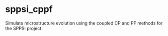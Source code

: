 # sppsi_cppf
Simulate microstructure evolution using the coupled CP and PF methods for the SPPSI project.
